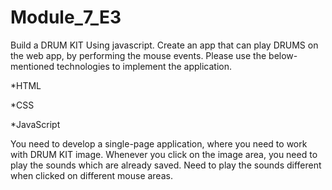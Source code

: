 # Module_7_E3
Build a DRUM KIT Using javascript.
Create an app that can play DRUMS on the web app, by performing the mouse events. 
Please use the below-mentioned technologies to implement the application.

  *HTML
  
  *CSS
  
  *JavaScript
  

You need to develop a single-page application, where you need to work with DRUM KIT image.
Whenever you click on the image area, you need to play the sounds which are already saved. 
Need to play the sounds different when clicked on different mouse areas.
